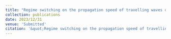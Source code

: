 ```yaml
---
title: "Regime switching on the propagation speed of travelling waves of some size-structured Myxobacteria population models"
collection: publications
date: 2023/12/31
venue: 'Submitted'
citation: '&quot;Regime switching on the propagation speed of travelling waves of some size-structured Myxobacteria population models.&quot; In collaboration with Vincent Calvez, Adil El Abdouni, Maxime Estavoyer, Florence Hubert, Julien Olivier, and Magali Tournus. <i>Submitted</i>.'
---
```

